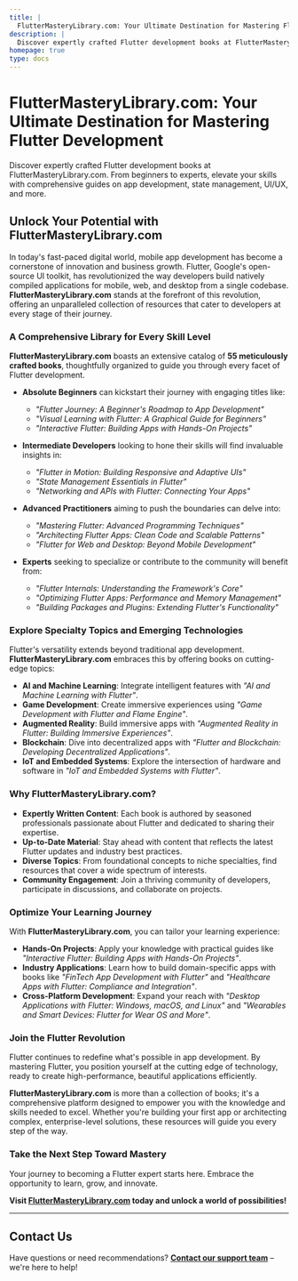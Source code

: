 ```yaml
---
title: |
  FlutterMasteryLibrary.com: Your Ultimate Destination for Mastering Flutter Development
description: |
  Discover expertly crafted Flutter development books at FlutterMasteryLibrary.com. From beginners to experts, elevate your skills with comprehensive guides on app development, state management, UI/UX, and more.
homepage: true
type: docs
---
```


# FlutterMasteryLibrary.com: Your Ultimate Destination for Mastering Flutter Development

Discover expertly crafted Flutter development books at FlutterMasteryLibrary.com. From beginners to experts, elevate your skills with comprehensive guides on app development, state management, UI/UX, and more.


## Unlock Your Potential with FlutterMasteryLibrary.com

In today's fast-paced digital world, mobile app development has become a cornerstone of innovation and business growth. Flutter, Google's open-source UI toolkit, has revolutionized the way developers build natively compiled applications for mobile, web, and desktop from a single codebase. **FlutterMasteryLibrary.com** stands at the forefront of this revolution, offering an unparalleled collection of resources that cater to developers at every stage of their journey.

### A Comprehensive Library for Every Skill Level

**FlutterMasteryLibrary.com** boasts an extensive catalog of **55 meticulously crafted books**, thoughtfully organized to guide you through every facet of Flutter development.

- **Absolute Beginners** can kickstart their journey with engaging titles like:
    - *"Flutter Journey: A Beginner's Roadmap to App Development"*
    - *"Visual Learning with Flutter: A Graphical Guide for Beginners"*
    - *"Interactive Flutter: Building Apps with Hands-On Projects"*

- **Intermediate Developers** looking to hone their skills will find invaluable insights in:
    - *"Flutter in Motion: Building Responsive and Adaptive UIs"*
    - *"State Management Essentials in Flutter"*
    - *"Networking and APIs with Flutter: Connecting Your Apps"*

- **Advanced Practitioners** aiming to push the boundaries can delve into:
    - *"Mastering Flutter: Advanced Programming Techniques"*
    - *"Architecting Flutter Apps: Clean Code and Scalable Patterns"*
    - *"Flutter for Web and Desktop: Beyond Mobile Development"*

- **Experts** seeking to specialize or contribute to the community will benefit from:
    - *"Flutter Internals: Understanding the Framework's Core"*
    - *"Optimizing Flutter Apps: Performance and Memory Management"*
    - *"Building Packages and Plugins: Extending Flutter's Functionality"*

### Explore Specialty Topics and Emerging Technologies

Flutter's versatility extends beyond traditional app development. **FlutterMasteryLibrary.com** embraces this by offering books on cutting-edge topics:

- **AI and Machine Learning**: Integrate intelligent features with *"AI and Machine Learning with Flutter"*.
- **Game Development**: Create immersive experiences using *"Game Development with Flutter and Flame Engine"*.
- **Augmented Reality**: Build immersive apps with *"Augmented Reality in Flutter: Building Immersive Experiences"*.
- **Blockchain**: Dive into decentralized apps with *"Flutter and Blockchain: Developing Decentralized Applications"*.
- **IoT and Embedded Systems**: Explore the intersection of hardware and software in *"IoT and Embedded Systems with Flutter"*.

### Why FlutterMasteryLibrary.com?

- **Expertly Written Content**: Each book is authored by seasoned professionals passionate about Flutter and dedicated to sharing their expertise.
- **Up-to-Date Material**: Stay ahead with content that reflects the latest Flutter updates and industry best practices.
- **Diverse Topics**: From foundational concepts to niche specialties, find resources that cover a wide spectrum of interests.
- **Community Engagement**: Join a thriving community of developers, participate in discussions, and collaborate on projects.

### Optimize Your Learning Journey

With **FlutterMasteryLibrary.com**, you can tailor your learning experience:

- **Hands-On Projects**: Apply your knowledge with practical guides like *"Interactive Flutter: Building Apps with Hands-On Projects"*.
- **Industry Applications**: Learn how to build domain-specific apps with books like *"FinTech App Development with Flutter"* and *"Healthcare Apps with Flutter: Compliance and Integration"*.
- **Cross-Platform Development**: Expand your reach with *"Desktop Applications with Flutter: Windows, macOS, and Linux"* and *"Wearables and Smart Devices: Flutter for Wear OS and More"*.

### Join the Flutter Revolution

Flutter continues to redefine what's possible in app development. By mastering Flutter, you position yourself at the cutting edge of technology, ready to create high-performance, beautiful applications efficiently.

**FlutterMasteryLibrary.com** is more than a collection of books; it's a comprehensive platform designed to empower you with the knowledge and skills needed to excel. Whether you're building your first app or architecting complex, enterprise-level solutions, these resources will guide you every step of the way.

### Take the Next Step Toward Mastery

Your journey to becoming a Flutter expert starts here. Embrace the opportunity to learn, grow, and innovate.

**Visit [FlutterMasteryLibrary.com](https://FlutterMasteryLibrary.com) today and unlock a world of possibilities!**

---

## Contact Us

Have questions or need recommendations? **[Contact our support team](mailto:info@tokenizer.ca?subject=FlutterMasteryLibrary.com)** – we're here to help!

